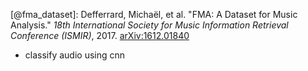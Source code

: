 [@fma_dataset]: Defferrard, Michaël, et al. "FMA: A Dataset for Music Analysis." *18th International Society for Music Information Retrieval Conference (ISMIR)*, 2017. [arXiv:1612.01840](https://arxiv.org/abs/1612.01840)

- classify audio using cnn
